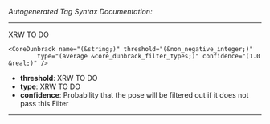 _Autogenerated Tag Syntax Documentation:_

---
XRW TO DO

```
<CoreDunbrack name="(&string;)" threshold="(&non_negative_integer;)"
        type="(average &core_dunbrack_filter_types;)" confidence="(1.0 &real;)" />
```

-   **threshold**: XRW TO DO
-   **type**: XRW TO DO
-   **confidence**: Probability that the pose will be filtered out if it does not pass this Filter

---
